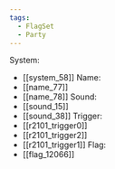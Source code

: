 ```yaml
---
tags:
  - FlagSet
  - Party
---
```

System:
- [[system_58]]
Name:
- [[name_77]]
- [[name_78]]
Sound:
- [[sound_15]]
- [[sound_38]]
Trigger:
- [[r2101_trigger0]]
- [[r2101_trigger2]]
- [[r2101_trigger1]]
Flag:
- [[flag_12066]]

